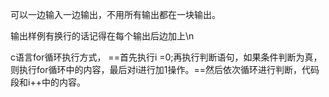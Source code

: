 可以一边输入一边输出，不用所有输出都在一块输出。

输出样例有换行的话记得在每个输出后边加上\n

c语言for循环执行方式， ==首先执行i =0;再执行判断语句，如果条件判断为真，则执行for循环中的内容，最后对i进行加1操作。==然后依次循环进行判断，代码段和i++中的内容。 

